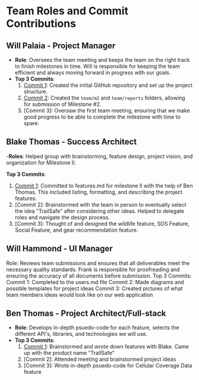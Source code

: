 # Team Roles and Commit Contributions

## Will Palaia - Project Manager
- **Role**: Oversees the team meeting and keeps the team on the right track to finish milestones in time. Will is responsible for keeping the team efficient and always moving forward in progress with our goals.
- **Top 3 Commits**:
  1. [Commit 1](https://github.com/repo/94299bbf1fe97b3fe26477bb5f79dc1f30fece8d): Created the initial GitHub repository and set up the project structure.
  2. [Commit 2](https://github.com/repo/3c63ecef5afb9be9c49fedabd24e4689960fae59): Created the `team/m2` and `team/reports` folders, allowing for submission of Milestone #2.
  3. [Commit 3]: Oversaw the first team meeting, ensuring that we make good progress to be able to complete the milestone with time to spare.

## Blake Thomas - Success Architect 

-**Roles**: Helped group with brainstorming, feature design, project vision, and organization for Milestone II. 

**Top 3 Commits**:
  1. [Commit 1](https://github.com/WillPalaia/326Project/blob/main/team/m2/features.md): Committed to features.md for milestone II with the help of Ben Thomas. This included listing, formatting, and describing the project features.
  2. [Commit 2]: Brainstormed with the team in person to eventually select the idea "TrailSafe" after considering other ideas. Helped to delegate roles and navigate the design process.
  3. [Commit 3]: Thought of and designed the wildlife feature, SOS Feature, Social Feature, and gear recommendation feature. 



## Will Hammond - UI Manager
Role: Reviews team submissions and ensures that all deliverables meet the necessary quality standards. Frank is responsible for proofreading and ensuring the accuracy of all documents before submission.
Top 3 Commits:
Commit 1: Completed to the users.md file
Commit 2: Made diagrams and possible templates for project ideas
Commit 3: Created pictures of what team members ideas would look like on our web application

 
## Ben Thomas - Project Architect/Full-stack 
- **Role**: Develops in-depth psuedo-code for each feature, selects the different API's, libraries, and technologies we will use. 
- **Top 3 Commits**:
  1. [Commit 1](https://github.com/WillPalaia/326Project/commit/6c3b23b9900155b8c6d0dfc3eceef46daf170d12): Brainstormed and wrote down features with Blake. Came up with the product name "TrailSafe" 
  2. [Commit 2]: Attended meeting and brainstormed project ideas
  3. [Commit 3]: Wrote in-depth psuedo-code for Cellular Coverage Data feature
